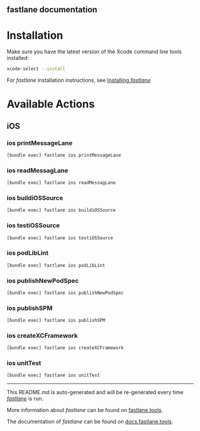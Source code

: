 fastlane documentation
----

# Installation

Make sure you have the latest version of the Xcode command line tools installed:

```sh
xcode-select --install
```

For _fastlane_ installation instructions, see [Installing _fastlane_](https://docs.fastlane.tools/#installing-fastlane)

# Available Actions

## iOS

### ios printMessageLane

```sh
[bundle exec] fastlane ios printMessageLane
```



### ios readMessagLane

```sh
[bundle exec] fastlane ios readMessagLane
```



### ios buildiOSSource

```sh
[bundle exec] fastlane ios buildiOSSource
```



### ios testiOSSource

```sh
[bundle exec] fastlane ios testiOSSource
```



### ios podLibLint

```sh
[bundle exec] fastlane ios podLibLint
```



### ios publishNewPodSpec

```sh
[bundle exec] fastlane ios publishNewPodSpec
```



### ios publishSPM

```sh
[bundle exec] fastlane ios publishSPM
```



### ios createXCFramework

```sh
[bundle exec] fastlane ios createXCFramework
```



### ios unitTest

```sh
[bundle exec] fastlane ios unitTest
```



----

This README.md is auto-generated and will be re-generated every time [_fastlane_](https://fastlane.tools) is run.

More information about _fastlane_ can be found on [fastlane.tools](https://fastlane.tools).

The documentation of _fastlane_ can be found on [docs.fastlane.tools](https://docs.fastlane.tools).
